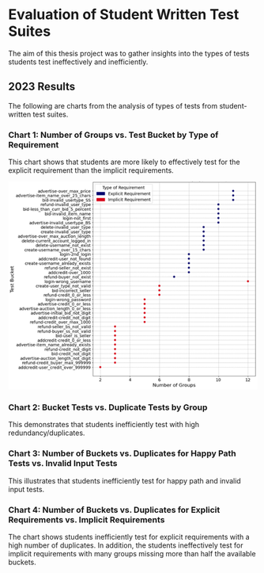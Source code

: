 # Evaluation of Student Written Test Suites
The aim of this thesis project was to gather insights into the types of tests students test ineffectively and inefficiently.

## 2023 Results
The following are charts from the analysis of types of tests from student-written test suites.

### Chart 1: Number of Groups vs. Test Bucket by Type of Requirement
This chart shows that students are more likely to effectively test for the explicit requirement than the implicit requirements.

<img src="img/chart1-num-groups.png" width=700>

### Chart 2: Bucket Tests vs. Duplicate Tests by Group
This demonstrates that students inefficiently test with high redundancy/duplicates.

### Chart 3: Number of Buckets vs. Duplicates for Happy Path Tests vs. Invalid Input Tests
This illustrates that students inefficiently test for happy path and invalid input tests.

### Chart 4: Number of Buckets vs. Duplicates for Explicit Requirements vs. Implicit Requirements
The chart shows students inefficiently test for explicit requirements with a high number of duplicates. In addition, the students ineffectively test for implicit requirements with many groups missing more than half the available buckets.
